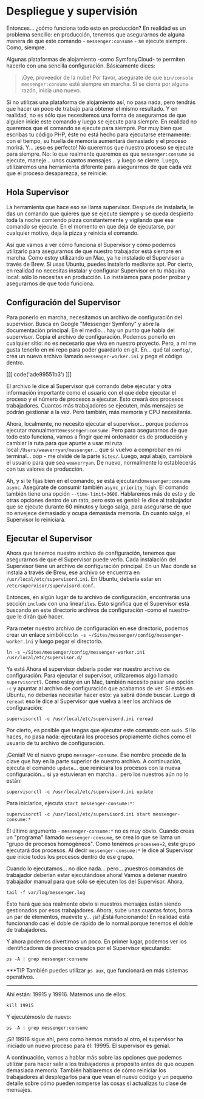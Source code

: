 # Despliegue y supervisión

Entonces... ¿cómo funciona todo esto en producción? En realidad es un problema sencillo: en producción, tenemos que asegurarnos de alguna manera de que este comando - `messenger:consume` - se ejecute siempre. Como, siempre.

Algunas plataformas de alojamiento -como SymfonyCloud- te permiten hacerlo con una sencilla configuración. Básicamente dices:

> ¡Oye, proveedor de la nube! Por favor, asegúrate de que `bin/console messenger:consume`
> esté siempre en marcha. Si se cierra por alguna razón, inicia uno nuevo.

Si no utilizas una plataforma de alojamiento así, no pasa nada, pero tendrás que hacer un poco de trabajo para obtener el mismo resultado. Y en realidad, no es sólo que necesitemos una forma de asegurarnos de que alguien inicie este comando y luego se ejecute para siempre. En realidad no queremos que el comando se ejecute para siempre. Por muy bien que escribas tu código PHP, éste no está hecho para ejecutarse eternamente: con el tiempo, su huella de memoria aumentará demasiado y el proceso morirá. Y... ¡eso es perfecto! No queremos que nuestro proceso se ejecute para siempre. No: lo que realmente queremos es que `messenger:consume` se ejecute, maneje... unos cuantos mensajes... y luego se cierre. Luego, utilizaremos una herramienta diferente para asegurarnos de que cada vez que el proceso desaparezca, se reinicie.

## Hola Supervisor

La herramienta que hace eso se llama supervisor. Después de instalarla, le das un comando que quieres que se ejecute siempre y se queda despierto toda la noche comiendo pizza constantemente y vigilando que ese comando se ejecute. En el momento en que deja de ejecutarse, por cualquier motivo, deja la pizza y reinicia el comando.

Así que vamos a ver cómo funciona el Supervisor y cómo podemos utilizarlo para asegurarnos de que nuestro trabajador está siempre en marcha. Como estoy utilizando un Mac, ya he instalado el Supervisor a través de Brew. Si usas Ubuntu, puedes instalarlo mediante apt. Por cierto, en realidad no necesitas instalar y configurar Supervisor en tu máquina local: sólo lo necesitas en producción. Lo instalamos para poder probar y asegurarnos de que todo funciona.

## Configuración del Supervisor

Para ponerlo en marcha, necesitamos un archivo de configuración del supervisor. Busca en Google "Messenger Symfony" y abre la documentación principal. En el medio... hay un punto que habla del supervisor. Copia el archivo de configuración. Podemos ponerlo en cualquier sitio: no es necesario que viva en nuestro proyecto. Pero, a mí me gusta tenerlo en mi repo para poder guardarlo en git. En... qué tal `config/`, crea un nuevo archivo llamado `messenger-worker.ini` y pega el código dentro.

[[[ code('ade99551b3') ]]]

El archivo le dice al Supervisor qué comando debe ejecutar y otra información importante como el usuario con el que debe ejecutar el proceso y el número de procesos a ejecutar. Esto creará dos procesos trabajadores. Cuantos más trabajadores se ejecuten, más mensajes se podrán gestionar a la vez. Pero también, más memoria y CPU necesitarás.

Ahora, localmente, no necesito ejecutar el supervisor... porque podemos ejecutar manualmente`messenger:consume`. Pero para asegurarnos de que todo esto funciona, vamos a fingir que mi ordenador es de producción y cambiar la ruta para que apunte a usar mi ruta local:`/Users/weaverryan/messenger`... que si vuelvo a comprobar en mi terminal... oop - me olvidé de la parte `Sites/`. Luego, aquí abajo, cambiaré el usuario para que sea `weaverryan`. De nuevo, normalmente lo establecerás con tus valores de producción.

Ah, y si te fijas bien en el comando, se está ejecutando`messenger:consume async`. Asegúrate de consumir también `async_priority_high`. El comando también tiene una opción `--time-limit=3600`. Hablaremos más de esto y de otras opciones dentro de un rato, pero esto es genial: le dice al trabajador que se ejecute durante 60 minutos y luego salga, para asegurarse de que no envejece demasiado y ocupa demasiada memoria. En cuanto salga, el Supervisor lo reiniciará.

## Ejecutar el Supervisor

Ahora que tenemos nuestro archivo de configuración, tenemos que asegurarnos de que el Supervisor puede verlo. Cada instalación del Supervisor tiene un archivo de configuración principal. En un Mac donde se instala a través de Brew, ese archivo se encuentra en `/usr/local/etc/supervisord.ini`. En Ubuntu, debería estar en `/etc/supervisor/supervisord.conf`.

Entonces, en algún lugar de tu archivo de configuración, encontrarás una sección `include` con una línea`files`. Esto significa que el Supervisor está buscando en este directorio archivos de configuración -como el nuestro- que le dirán qué hacer.

Para meter nuestro archivo de configuración en ese directorio, podemos crear un enlace simbólico:`ln -s ~/Sites/messenger/config/messenger-worker.ini` y luego pegar el directorio.

```terminal-silent
ln -s ~/Sites/messenger/config/messenger-worker.ini /usr/local/etc/supervisor.d/
```

Ya está Ahora el supervisor debería poder ver nuestro archivo de configuración. Para ejecutar el supervisor, utilizaremos algo llamado `supervisorctl`. Como estoy en un Mac, también necesito pasar una opción `-c` y apuntar al archivo de configuración que acabamos de ver. Si estás en Ubuntu, no deberías necesitar hacer esto: ya sabrá dónde buscar. Luego di `reread`: eso le dice al Supervisor que vuelva a leer los archivos de configuración:

```terminal-silent
supervisorctl -c /usr/local/etc/supervisord.ini reread
```

Por cierto, es posible que tengas que ejecutar este comando con `sudo`. Si lo haces, no pasa nada: ejecutará los procesos propiamente dichos como el usuario de tu archivo de configuración.

¡Genial! Ve el nuevo grupo `messager-consume`. Ese nombre procede de la clave que hay en la parte superior de nuestro archivo. A continuación, ejecuta el comando `update`... que reiniciará los procesos con la nueva configuración... si ya estuvieran en marcha... pero los nuestros aún no lo están:

```terminal-silent
supervisorctl -c /usr/local/etc/supervisord.ini update
```

Para iniciarlos, ejecuta `start messenger-consume:*`:

```terminal-silent
supervisorctl -c /usr/local/etc/supervisord.ini start messenger-consume:*
```

El último argumento - `messenger-consume:*` no es muy obvio. Cuando creas un "programa" llamado `messenger-consume`, se crea lo que se llama un "grupo de procesos homogéneos". Como tenemos `processes=2`, este grupo ejecutará dos procesos. Al decir `messenger-consume:*` le dice al Supervisor que inicie todos los procesos dentro de ese grupo.

Cuando lo ejecutamos... no dice nada... pero... ¡nuestros comandos de trabajador deberían estar ejecutándose ahora! Vamos a detener nuestro trabajador manual para que sólo se ejecuten los del Supervisor. Ahora,

```terminal
tail -f var/log/messenger.log
```

Esto hará que sea realmente obvio si nuestros mensajes están siendo gestionados por esos trabajadores. Ahora, sube unas cuantas fotos, borra un par de elementos, muévete y... ¡sí! ¡Está funcionando! En realidad está funcionando casi el doble de rápido de lo normal porque tenemos el doble de trabajadores.

Y ahora podemos divertirnos un poco. En primer lugar, podemos ver los identificadores de proceso creados por el Supervisor ejecutando:

```terminal
ps -A | grep messenger:consume
```

***TIP
También puedes utilizar `ps aux`, que funcionará en más sistemas operativos.
***

Ahí están: 19915 y 19916. Matemos uno de ellos:

```terminal
kill 19915
```

Y ejecutémoslo de nuevo:

```terminal-silent
ps -A | grep messenger:consume
```

¡Sí! 19916 sigue ahí, pero como hemos matado al otro, el supervisor ha iniciado un nuevo proceso para él: 19995. El supervisor es genial.

A continuación, vamos a hablar más sobre las opciones que podemos utilizar para hacer salir a los trabajadores a propósito antes de que ocupen demasiada memoria. También hablaremos de cómo reiniciar los trabajadores al desplegarlos para que vean el nuevo código y un pequeño detalle sobre cómo pueden romperse las cosas si actualizas tu clase de mensajes.
